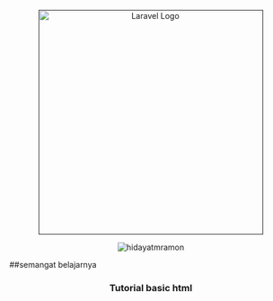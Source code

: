 <p align="center"><a href="" target="_blank"><img src="https://wiggly-library-a46.notion.site/image/https%3A%2F%2Fs3-us-west-2.amazonaws.com%2Fsecure.notion-static.com%2F68709a75-18ce-4cbb-b588-62a978f6e41e%2Fheader_jobsheet.jpg?table=block&id=8935075b-38d9-4c2a-8b51-a7c2cdfc6999&spaceId=915c965e-4b46-4d9c-8500-23ab513e5f6b&width=2000&userId=&cache=v2" width="400" alt="Laravel Logo"></a></p>

<p align="center">
  <img
    src="https://komarev.com/ghpvc/?username=hidayatmramon&label=Profile%20views&color=0e75b6&style=flat"
    alt="hidayatmramon"
  />
</p>
##semangat belajarnya
<h3 align="center">Tutorial basic html</h3>

